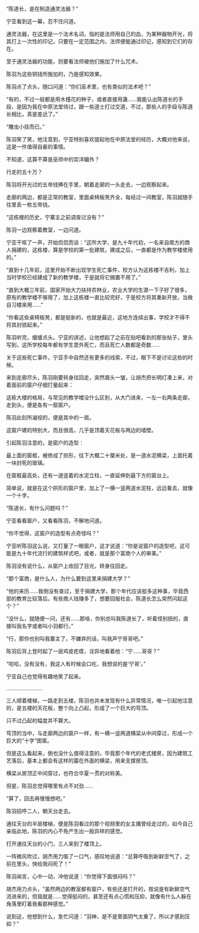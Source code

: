 “陈道长，是在制造通灵法器？”

宁亚看到这一幕，忍不住问道。

通灵法器，在这里是一个法术名词，指的是法师用自己的血，为某种器物开光，将其打上一次性的印记，只要在一定范围之内，法师便能通过印记，感知到它们的存在。

至于通灵法器的功能，则要看法师被他们施加了什么咒术。

陈羽为这些铜钱所施加的，乃是感知效果。

陈羽点了点头，随口问道：“你们巫术里，也有类似的法术吧？”

“有的，不过一般都是用木槿花的种子，或者直接用蛊……我能认出陈道长的手段，是因为我在中原法堂待过，跟一些道士打过交道，不过，那些人的手段与陈道长相比，真是差远了。”

“雕虫小技而已。”

陈羽笑了笑，他注意到，宁亚特别喜欢提起他在中原法堂的经历，大概对他来说，这是一件值得自豪的事情。

不知道，这算不算是巫师中的崇洋媚外？

行走的五十万？

陈羽将开光过的五帝钱捧在手里，朝着走廊的一头走去，一边观察起来。

走廊的两边，都是正常的教室，里面桌椅板凳齐全，每经过一间教室，陈羽就随手往里丢一枚五帝钱。

“这栋楼的历史，宁寨主之前调查过没有？”

陈羽一边观察着教室，一边问道。

宁亚干咳了一声，开始侃侃而谈：“这所大学，是九十年代初，一名来自南方的商人捐建的，这栋楼，算是学校的第一批建筑，建成之后，一直都是作为教学楼使用的。”

“直到十几年前，这里开始不断出现学生死亡事件，校方认为这栋楼不吉利，加上当时学校已经建成了新的教学楼，于是就将它搁置不用了。”

“直到大概三年前，国家开始大力扶持农林业，农业大学的生源一下子好了很多，原有的教学楼不够用了，加上这栋楼一直比较完好，于是校方将其重新开放，当做自习楼来用……”

“你看这些桌椅板凳，都是挺新的，也就是最近，这地方连续出事，学校才不得不将其封锁起来。”

陈羽听完，缓缓点头。宁亚的讲述，让他想起了之前在贴吧看到的那张帖子，里头写到，这所学校每年都有学生意外死亡，而且死亡人数都是奇数……

关于这些死亡事件，宁亚手中自然还有更多的线索，不过，眼下不是讨论这些的时候。

来到走廊尽头，陈羽刚要转身往回走，突然眉头一皱，让胡杰把长明灯凑上来，对着面前的窗户仔细打量起来：

这栋大楼的格局，与常见的教学楼没什么区别，从大门进来，一左一右两条走廊，走到头，便是各有一扇窗户。

陈羽此刻所凝视的，便是其中的一扇。

这窗户建的特别大，而且很高，几乎是顶着天花板与两边的墙壁。

引起陈羽注意的，是窗户的造型：

最上面的窗框，被修成了拱形，往下大概二十厘米处，是一道水泥横梁，上面托着一块封死的玻璃。

在窗框最高处，还有一道竖着的水泥立柱，一直延伸到最下方的窗台上。

简单说，就是在这个拱形的窗户里，加上了一横一竖两道水泥柱，远远看去，就像一个十字。

“陈道长，有什么问题吗？”

宁亚看看窗户，又看看陈羽，不解地问道。

“你不觉得，这窗户的造型有点奇怪吗？”

宁亚听陈羽这么说，又打量了一眼窗户，这才说道：“你是说窗户的造型吧，这可能是九十年代流行的建筑样式吧，或者，就是那个富商个人的审美。”

陈羽没有说什么，从窗户上收回了目光，转身往回走。

“那个富商，是什么人，为什么要到这里来捐建大学？”

“他的来历……我倒没有查过，至于捐建大学，那个年代应该挺多这种事，毕竟西部的教育比较落后，有些商人钱赚多了，想要回报社会，陈道长怎么突然问起这个？”

“没什么，就随便一问，还有……那啥，你别总叫我陈道长了，听着怪别扭的，直接叫我名字或者叫小羽都行。”

“行，那你也别叫我寨主了，不嫌弃的话，叫我声宁哥哥吧。”

陈羽后背上登时起了一层鸡皮疙瘩，诧异地看着他：“宁……哥哥？”

“哈哈，没有没有，我这人有时候会口吃，我想说的是‘宁哥’。”

宁亚自己也觉得有趣地笑了起来。

……………………

三人顺着楼梯，一路走到五楼，陈羽也并未发现有什么异常情况，唯一引起他注意的，是五楼的天花板，整个向上凸起，形成了一个巨大的穹顶。

只不过凸起的幅度并不算大。

穹顶的当中，与走廊两边的窗户一样，有一横一竖两道横梁从中间穿过，形成一个巨大的“十字”图案。

但是这么看起来，倒也没什么值得注意的，毕竟那个年代的老式楼房，因为建筑工艺落后，基本上都会有这样的露在外面的横梁，用来支撑房顶。

横梁从房顶正中间穿过，也符合华夏一贯的对称美。

但是，陈羽总觉得哪里有点不对劲……

“算了，回去再慢慢想吧。”

陈羽招呼二人，朝天台走去。

通往天台的半层楼梯，便是陈羽看过的那个视频里的女主播曾经走过的，如今自己亲临此地，陈羽的内心不免产生出一股异样的感觉。

打开通往天台的小门，三人来到了楼顶上。

一阵微风吹过，胡杰用力吸了一口气，感叹地说道：“总算呼吸到新鲜空气了，之前在里头，快给我闷死了！”

陈羽闻言，心中一动，冲他说道：“你觉得下面很闷吗？”

胡杰用力点头，“虽然两边的教室都有窗户，有些还是打开的，按说是有新鲜空气流进来的，但我就是……觉得挺闷的，甚至还有点心慌和压抑，就像有什么人躲在角落里盯着我看那种感觉。”

说到这，他想到什么，急忙问道：“羽神，是不是里面阴气太重了，所以才感到压抑？”
